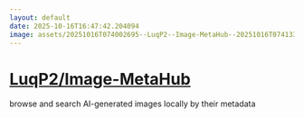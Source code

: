 ```yaml
---
layout: default
date: 2025-10-16T16:47:42.204094
image: assets/20251016T074002695--LuqP2--Image-MetaHub--20251016T074133316--cropped.png
---
```


# [LuqP2/Image-MetaHub](https://github.com/LuqP2/Image-MetaHub)

browse and search AI-generated images locally by their metadata
